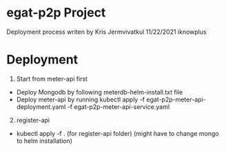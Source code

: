 # egat-p2p Project
Deployment process writen by Kris Jermvivatkul 
11/22/2021
iknowplus

# Deployment

1. Start from meter-api first
- Deploy Mongodb by following meterdb-helm-install.txt file
- Deploy meter-api by running kubectl apply -f egat-p2p-meter-api-deployment.yaml -f egat-p2p-meter-api-service.yaml
2. register-api
- kubectl apply -f . (for register-api folder) (might have to change mongo to helm installation)

